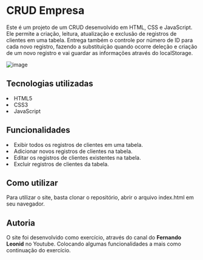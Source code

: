 <h1>CRUD Empresa</h1>

Este é um projeto de um CRUD desenvolvido em HTML, CSS e JavaScript.<br>
Ele permite a criação, leitura, atualização e exclusão de registros de clientes em uma tabela.
Entrega também o controle por número de ID para cada novo registro, fazendo a substituição quando ocorre deleção e criação de um novo registro e vai guardar as informações através do localStorage.

![image](https://user-images.githubusercontent.com/125101340/236071964-2c9ab0f3-6adb-43de-a941-748d3d2d9674.png)

<h2>Tecnologias utilizadas</h2>
<li>HTML5</li>
<li>CSS3</li>
<li>JavaScript</li>

<h2>Funcionalidades</h2>
<li>Exibir todos os registros de clientes em uma tabela.</li>
<li>Adicionar novos registros de clientes na tabela.</li>
<li>Editar os registros de clientes existentes na tabela.</li>
<li>Excluir registros de clientes da tabela.</li>

<h2>Como utilizar</h2>
Para utilizar o site, basta clonar o repositório, abrir o arquivo index.html em seu navegador.

<h2>Autoria</h2>
O site foi desenvolvido como exercício, através do canal do <b>Fernando Leonid</b> no Youtube. 
Colocando algumas funcionalidades a mais como continuação do exercício.
